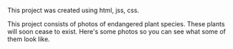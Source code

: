 This project was created using html, jss, css.

This project consists of photos of endangered plant species. These plants will soon cease to exist.
Here's some photos so you can see what some of them look like.

